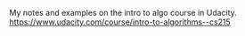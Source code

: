 My notes and examples on the intro to algo course in Udacity.
https://www.udacity.com/course/intro-to-algorithms--cs215
